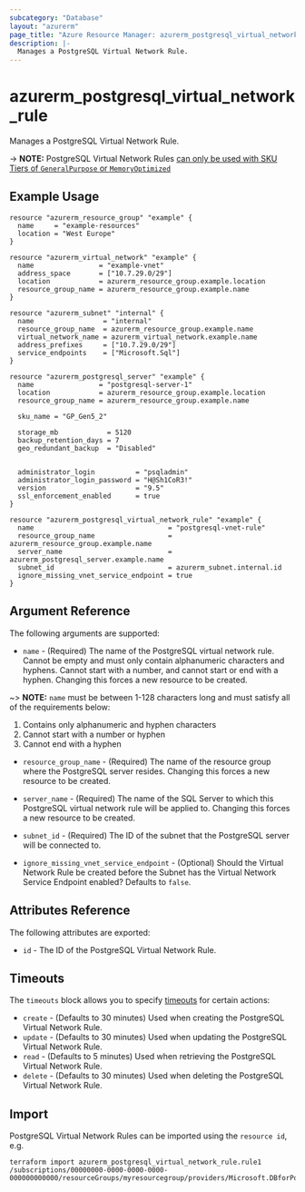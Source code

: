 ```yaml
---
subcategory: "Database"
layout: "azurerm"
page_title: "Azure Resource Manager: azurerm_postgresql_virtual_network_rule"
description: |-
  Manages a PostgreSQL Virtual Network Rule.
---
```


# azurerm_postgresql_virtual_network_rule

Manages a PostgreSQL Virtual Network Rule.

-> **NOTE:** PostgreSQL Virtual Network Rules [can only be used with SKU Tiers of `GeneralPurpose` or `MemoryOptimized`](https://docs.microsoft.com/azure/postgresql/concepts-data-access-and-security-vnet)

## Example Usage

```hcl
resource "azurerm_resource_group" "example" {
  name     = "example-resources"
  location = "West Europe"
}

resource "azurerm_virtual_network" "example" {
  name                = "example-vnet"
  address_space       = ["10.7.29.0/29"]
  location            = azurerm_resource_group.example.location
  resource_group_name = azurerm_resource_group.example.name
}

resource "azurerm_subnet" "internal" {
  name                 = "internal"
  resource_group_name  = azurerm_resource_group.example.name
  virtual_network_name = azurerm_virtual_network.example.name
  address_prefixes     = ["10.7.29.0/29"]
  service_endpoints    = ["Microsoft.Sql"]
}

resource "azurerm_postgresql_server" "example" {
  name                = "postgresql-server-1"
  location            = azurerm_resource_group.example.location
  resource_group_name = azurerm_resource_group.example.name

  sku_name = "GP_Gen5_2"

  storage_mb            = 5120
  backup_retention_days = 7
  geo_redundant_backup  = "Disabled"


  administrator_login          = "psqladmin"
  administrator_login_password = "H@Sh1CoR3!"
  version                      = "9.5"
  ssl_enforcement_enabled      = true
}

resource "azurerm_postgresql_virtual_network_rule" "example" {
  name                                 = "postgresql-vnet-rule"
  resource_group_name                  = azurerm_resource_group.example.name
  server_name                          = azurerm_postgresql_server.example.name
  subnet_id                            = azurerm_subnet.internal.id
  ignore_missing_vnet_service_endpoint = true
}
```

## Argument Reference

The following arguments are supported:

* `name` - (Required) The name of the PostgreSQL virtual network rule. Cannot be empty and must only contain alphanumeric characters and hyphens. Cannot start with a number, and cannot start or end with a hyphen. Changing this forces a new resource to be created.

~> **NOTE:** `name` must be between 1-128 characters long and must satisfy all of the requirements below:
1. Contains only alphanumeric and hyphen characters
2. Cannot start with a number or hyphen
3. Cannot end with a hyphen

* `resource_group_name` - (Required) The name of the resource group where the PostgreSQL server resides. Changing this forces a new resource to be created.

* `server_name` - (Required) The name of the SQL Server to which this PostgreSQL virtual network rule will be applied to. Changing this forces a new resource to be created.

* `subnet_id` - (Required) The ID of the subnet that the PostgreSQL server will be connected to.

* `ignore_missing_vnet_service_endpoint` - (Optional) Should the Virtual Network Rule be created before the Subnet has the Virtual Network Service Endpoint enabled? Defaults to `false`.

## Attributes Reference

The following attributes are exported:

* `id` - The ID of the PostgreSQL Virtual Network Rule.

## Timeouts

The `timeouts` block allows you to specify [timeouts](https://www.terraform.io/docs/configuration/resources.html#timeouts) for certain actions:

* `create` - (Defaults to 30 minutes) Used when creating the PostgreSQL Virtual Network Rule.
* `update` - (Defaults to 30 minutes) Used when updating the PostgreSQL Virtual Network Rule.
* `read` - (Defaults to 5 minutes) Used when retrieving the PostgreSQL Virtual Network Rule.
* `delete` - (Defaults to 30 minutes) Used when deleting the PostgreSQL Virtual Network Rule.

## Import

PostgreSQL Virtual Network Rules can be imported using the `resource id`, e.g.

```shell
terraform import azurerm_postgresql_virtual_network_rule.rule1 /subscriptions/00000000-0000-0000-0000-000000000000/resourceGroups/myresourcegroup/providers/Microsoft.DBforPostgreSQL/servers/myserver/virtualNetworkRules/vnetrulename
```
